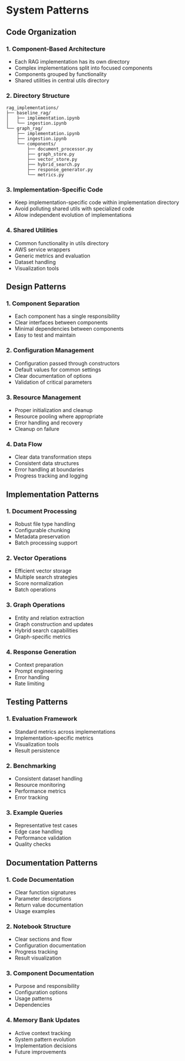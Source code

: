 # System Patterns

## Code Organization

### 1. Component-Based Architecture
- Each RAG implementation has its own directory
- Complex implementations split into focused components
- Components grouped by functionality
- Shared utilities in central utils directory

### 2. Directory Structure
```
rag_implementations/
├── baseline_rag/
│   ├── implementation.ipynb
│   └── ingestion.ipynb
└── graph_rag/
    ├── implementation.ipynb
    ├── ingestion.ipynb
    └── components/
        ├── document_processor.py
        ├── graph_store.py
        ├── vector_store.py
        ├── hybrid_search.py
        ├── response_generator.py
        └── metrics.py
```

### 3. Implementation-Specific Code
- Keep implementation-specific code within implementation directory
- Avoid polluting shared utils with specialized code
- Allow independent evolution of implementations

### 4. Shared Utilities
- Common functionality in utils directory
- AWS service wrappers
- Generic metrics and evaluation
- Dataset handling
- Visualization tools

## Design Patterns

### 1. Component Separation
- Each component has a single responsibility
- Clear interfaces between components
- Minimal dependencies between components
- Easy to test and maintain

### 2. Configuration Management
- Configuration passed through constructors
- Default values for common settings
- Clear documentation of options
- Validation of critical parameters

### 3. Resource Management
- Proper initialization and cleanup
- Resource pooling where appropriate
- Error handling and recovery
- Cleanup on failure

### 4. Data Flow
- Clear data transformation steps
- Consistent data structures
- Error handling at boundaries
- Progress tracking and logging

## Implementation Patterns

### 1. Document Processing
- Robust file type handling
- Configurable chunking
- Metadata preservation
- Batch processing support

### 2. Vector Operations
- Efficient vector storage
- Multiple search strategies
- Score normalization
- Batch operations

### 3. Graph Operations
- Entity and relation extraction
- Graph construction and updates
- Hybrid search capabilities
- Graph-specific metrics

### 4. Response Generation
- Context preparation
- Prompt engineering
- Error handling
- Rate limiting

## Testing Patterns

### 1. Evaluation Framework
- Standard metrics across implementations
- Implementation-specific metrics
- Visualization tools
- Result persistence

### 2. Benchmarking
- Consistent dataset handling
- Resource monitoring
- Performance metrics
- Error tracking

### 3. Example Queries
- Representative test cases
- Edge case handling
- Performance validation
- Quality checks

## Documentation Patterns

### 1. Code Documentation
- Clear function signatures
- Parameter descriptions
- Return value documentation
- Usage examples

### 2. Notebook Structure
- Clear sections and flow
- Configuration documentation
- Progress tracking
- Result visualization

### 3. Component Documentation
- Purpose and responsibility
- Configuration options
- Usage patterns
- Dependencies

### 4. Memory Bank Updates
- Active context tracking
- System pattern evolution
- Implementation decisions
- Future improvements
